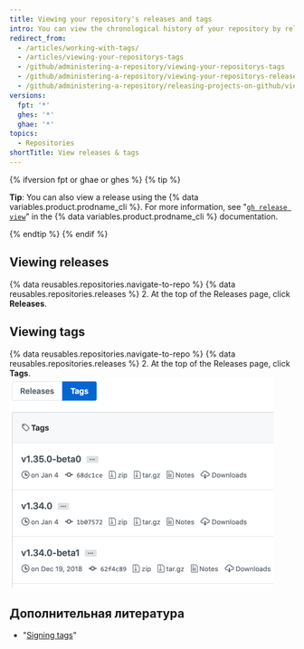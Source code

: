 ```yaml
---
title: Viewing your repository's releases and tags
intro: You can view the chronological history of your repository by release name or tag version number.
redirect_from:
  - /articles/working-with-tags/
  - /articles/viewing-your-repositorys-tags
  - /github/administering-a-repository/viewing-your-repositorys-tags
  - /github/administering-a-repository/viewing-your-repositorys-releases-and-tags
  - /github/administering-a-repository/releasing-projects-on-github/viewing-your-repositorys-releases-and-tags
versions:
  fpt: '*'
  ghes: '*'
  ghae: '*'
topics:
  - Repositories
shortTitle: View releases & tags
---
```


{% ifversion fpt or ghae or ghes %}
{% tip %}

**Tip**: You can also view a release using the {% data variables.product.prodname_cli %}. For more information, see "[`gh release view`](https://cli.github.com/manual/gh_release_view)" in the {% data variables.product.prodname_cli %} documentation.

{% endtip %}
{% endif %}

## Viewing releases

{% data reusables.repositories.navigate-to-repo %}
{% data reusables.repositories.releases %}
2. At the top of the Releases page, click **Releases**.

## Viewing tags

{% data reusables.repositories.navigate-to-repo %}
{% data reusables.repositories.releases %}
2. At the top of the Releases page, click **Tags**. ![Tags page](/assets/images/help/releases/tags-list.png)

## Дополнительная литература

- "[Signing tags](/articles/signing-tags)"
